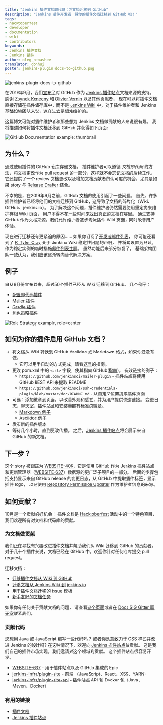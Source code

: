 ```yaml
---
title: "Jenkins 插件文档即代码：将文档迁移到 GitHub"
description: "Jenkins 插件开发者，将你的插件文档迁移到 GitHub 吧！"
tags:
- hacktoberfest
- developer
- documentation
- wiki
- contributors
keywords:
- Jenkins 插件文档
- Jenkins 插件
author: oleg_nenashev
translator: donhui
poster: jenkins-plugin-docs-to-github.png
---
```


![jenkins-plugin-docs-to-github](jenkins-plugin-docs-to-github.png)

在2019年9月，我们[宣布了](https://groups.google.com/forum/#!msg/jenkinsci-dev/VSdfVMDIW-A/vqXxJiI7AQAJ)对 
GitHub 作为 [Jenkins 插件站点](https://plugins.jenkins.io)文档来源的支持。
感谢 [Zbynek Konecny](https://github.com/zbynek) 和 [Olivier Vernin](https://github.com/olblak) 以及其他贡献者，
现在可以将插件文档直接存储在插件储存库中，而不是 [Jenkins Wiki](https://wiki.jenkins.io) 中，对于插件维护者和 Jenkins 基础设施团队来说，这在过去是很难维护的。

这篇博文可能对插件维护者和那些想为 Jenkins 文档做贡献的人来说很有趣。
我将描述如何将插件文档迁移到 GitHub 并获得如下页面:

![GitHub Documentation example: thumbnail](thumbnail.png)

## 为什么？

通过使用插件的 GitHub 仓库存储文档，
插件维护者可以遵循 _文档即代码_ 的方法，将文档更改作为 pull request 的一部分，这样就不会忘记文档的后续工作。
它还提供了一个 review 文档更改以及增加文档贡献者的认可度的机会，尤其是如果 story 与 [Release Drafter](https://github.com/jenkinsci/.github/blob/master/.github/release-drafter.adoc) 结合。

不幸的是，在2019年9月之前，GitHub 文档的使用引起了一些问题。
首先，许多插件维护者已经将他们的文档迁移到 GitHub，这导致了文档的碎片化（Wiki、GitHub、jenkins.io）。
为了解决这个问题，插件维护者仍然需要使用重定向来维护存根 Wiki 页面，
用户不得不花一些时间来找出真正的文档在哪里。
通过支持 GitHub 作为文档来源，我们允许维护者逐步淘汰插件 Wiki 页面，同时改善用户体验。

现在进行迁移还有更紧迫的原因……
如果你订阅了[开发者邮件列表](https://groups.google.com/d/forum/jenkinsci-dev)，
你可能还看到了 [R. Tyler Croy](https://github.com/rtyler) 关于 Jenkins Wiki 稳定性问题的声明，
并将其设置为只读，作为稳定实例的临时措施[邮件列表主题](https://groups.google.com/forum/#!topic/jenkinsci-dev/lNmas8aBRrI)。
虽然功能后来部分恢复了，
基础架构团队一致认为，我们应该逐渐转向替代解决方案。

## 例子

自从9月份宣布以来，超过50个插件已经从 Wiki 迁移到 GitHub。
几个例子：

* [配置即代码插件](https://plugins.jenkins.io/configuration-as-code)
* [Mailer 插件](https://plugins.jenkins.io/mailer)
* [Gradle 插件](https://plugins.jenkins.io/gradle)
* [角色策略插件](https://plugins.jenkins.io/role-strategy)

![Role Strategy example, role=center](role-strategy-screenshot.png)

## 如何为你的插件启用 GitHub 文档？

* 将文档从 Wiki 转换到 GitHub Asciidoc 或 Markdown 格式，如果你还没有做。
    * 它可以用半自动的方式完成，请看[这里](https://jenkins.io/doc/developer/publishing/wiki-page/#migrating-from-wiki-to-github)的指南。
* 更改 pom.xml 中的 `<url>` 字段，使其指向 GitHub([指南](https://jenkins.io/doc/developer/publishing/documentation/#referencing-the-documentation-page-from-the-project-file))。
 有效链接的例子：
    * `https://github.com/jenkinsci/mailer-plugin` - 插件站点将使用 GitHub REST API 来提取 README
    * `https://github.com/jenkinsci/ssh-credentials-plugin/blob/master/doc/README.md` - 从自定义位置提取插件页面
* 可选：添加徽章到页面，以改善外观和感觉，并为用户提供快速链接。
  变更日志、聊天室、插件站点和安装量都有标准的徽章。
    * [Markdown 例子](https://raw.githubusercontent.com/jenkinsci/role-strategy-plugin/master/README.md)
    * [Asciidoc 例子](https://raw.githubusercontent.com/jenkinsci/mailer-plugin/master/README.adoc)
* 发布新的插件版本
* 等待几个小时，直到更改传播。
  之后，[Jenkins 插件站点](https://plugins.jenkins.io)将会展示来自 GitHub 的新文档。

## 下一步？

这个 story 被跟踪为 [WEBSITE-406](https://issues.jenkins-ci.org/browse/WEBSITE-406)，它是使用 GitHub 作为 Jenkins 插件站点和更新管理器（[WEBSITE-637](https://issues.jenkins-ci.org/browse/WEBSITE-637)）数据源的更广泛子项目的一部分。
后面的步骤包括支持显示来自 GitHub release 的变更日志，从 GitHub 中提取插件标签，显示插件 logo，
以及使用 [Repository Permission Updater](https://github.com/jenkins-infra/repository-permissions-updater) 作为维护者信息的来源。

## 如何贡献？

10月是一个贡献的好机会！
插件文档是 [Hacktoberfest](https://jenkins.io/events/hacktoberfest) 活动中的一个特色项目，
我们欢迎所有对文档和代码库的贡献。

### 为文档做贡献

我们正在寻找有兴趣改进插件文档并帮助我们从 Wiki 迁移到 GitHub 的贡献者。
对于几十个插件来说，文档已经在 GitHub 中，欢迎你针对任何仓库提交 pull request。

迁移文档：

* [迁移插件文档从 Wiki 到 GitHub](https://jenkins.io/doc/developer/publishing/wiki-page/#migrating-from-wiki-to-github)
* [迁移文档从 Jenkins Wiki 到 jenkins.io](https://github.com/jenkins-infra/jenkins.io/blob/master/CONTRIBUTING.adoc#moving-documentation-from-jenkins-wiki)
* [用于插件文档迁移的 issue 模板](https://issues.jenkins-ci.org/browse/JENKINS-59467)
* [新手友好的文档任务]()


如果你有任何关于贡献文档的问题，
请查看[这个页面](https://jenkins.io/participate/#document)或者在 [Docs SIG Gitter 聊天室](https://gitter.im/jenkinsci/docs)联系我们。



### 贡献代码

您想用 Java 或 JavaScript 编写一些代码吗？
或者你愿意致力于 CSS 样式并改进 Jenkins 的设计吗?
在这种情况下，欢迎向 [Jenkins 插件站点](https://plugins.jenkins.io)做贡献。
这是我们自己的插件市场实现，我们邀请对这个领域的贡献。
这个插件站点很容易开发。

* [WEBSITE-637](https://issues.jenkins-ci.org/browse/WEBSITE-637) - 用于插件站点以及 GitHub 集成的 Epic
* [jenkins-infra/plugin-site](https://github.com/jenkins-infra/plugin-site) - 前端 （JavaScript、React、XSS、YARN）
* [jenkins-infra/plugin-site-api](https://github.com/jenkins-infra/plugin-site-api) - 插件站点 API 和 Docker 包（Java、Maven、Docker）

### 有用的链接

* [插件文档](https://jenkins.io/doc/developer/publishing/documentation/)
* [Jenkins 插件站点](https://plugins.jenkins.io)
